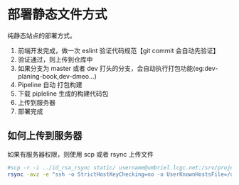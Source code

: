 # 部署静态文件方式

纯静态站点的部署方式。

1.  前端开发完成，做一次 eslint 验证代码规范【git commit 会自动先验证】
2.  验证通过，则上传到仓库中
3.  如果分支为 master 或者 dev 打头的分支，会自动执行打包功能(eg:dev-planing-book,dev-dmeo...)
4.  Pipeline 自动 打包构建
5.  下载 pipleline 生成的构建代码包
6.  上传到服务器
7.  部署完成

## 如何上传到服务器

如果有服务器权限，则使用 scp 或者 rsync 上传文件

```bash
#scp -r -i ../id_rsa_rsync static/ username@umbriel.lcgc.net:/srv/project-name/
rsync -avz -e "ssh -o StrictHostKeyChecking=no -o UserKnownHostsFile=/dev/null -i ../id_rsa" --progress static username@umbriel.lcgc.net:/srv/project-name/
```

